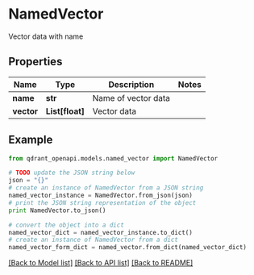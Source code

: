# NamedVector

Vector data with name

## Properties
Name | Type | Description | Notes
------------ | ------------- | ------------- | -------------
**name** | **str** | Name of vector data | 
**vector** | **List[float]** | Vector data | 

## Example

```python
from qdrant_openapi.models.named_vector import NamedVector

# TODO update the JSON string below
json = "{}"
# create an instance of NamedVector from a JSON string
named_vector_instance = NamedVector.from_json(json)
# print the JSON string representation of the object
print NamedVector.to_json()

# convert the object into a dict
named_vector_dict = named_vector_instance.to_dict()
# create an instance of NamedVector from a dict
named_vector_form_dict = named_vector.from_dict(named_vector_dict)
```
[[Back to Model list]](../README.md#documentation-for-models) [[Back to API list]](../README.md#documentation-for-api-endpoints) [[Back to README]](../README.md)


